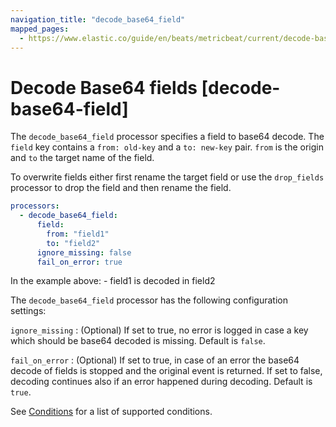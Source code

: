 ```yaml
---
navigation_title: "decode_base64_field"
mapped_pages:
  - https://www.elastic.co/guide/en/beats/metricbeat/current/decode-base64-field.html
---
```


# Decode Base64 fields [decode-base64-field]


The `decode_base64_field` processor specifies a field to base64 decode. The `field` key contains a `from: old-key` and a `to: new-key` pair. `from` is the origin and `to` the target name of the field.

To overwrite fields either first rename the target field or use the `drop_fields` processor to drop the field and then rename the field.

```yaml
processors:
  - decode_base64_field:
      field:
        from: "field1"
        to: "field2"
      ignore_missing: false
      fail_on_error: true
```

In the example above: - field1 is decoded in field2

The `decode_base64_field` processor has the following configuration settings:

`ignore_missing`
:   (Optional) If set to true, no error is logged in case a key which should be base64 decoded is missing. Default is `false`.

`fail_on_error`
:   (Optional) If set to true, in case of an error the base64 decode of fields is stopped and the original event is returned. If set to false, decoding continues also if an error happened during decoding. Default is `true`.

See [Conditions](/reference/metricbeat/defining-processors.md#conditions) for a list of supported conditions.

